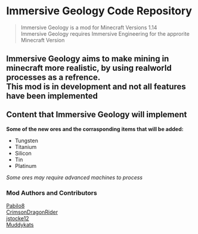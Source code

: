 Immersive Geology Code Repository 
============

> Immersive Geology is a mod for Minecraft Versions 1.14<br />
> Immersive Geology requires Immersive Engineering for the approrite Minecraft Version <br />

Immersive Geology aims to make mining in minecraft more realistic, by using realworld processes as a refrence.<br />
**This mod is in development and not all features have been implemented**<br />
<br />
Content that Immersive Geology will implement
------------
**Some of the new ores and the corrasponding items that will be added:**
  
  * Tungsten
  * Titanium
  * Silicon
  * Tin
  * Platinum

*Some ores may require advanced machines to process*

### Mod Authors and Contributors ###
[Pabilo8](https://www.curseforge.com/members/pabilo8)<br />
[CrimsonDragonRider](https://www.curseforge.com/members/crimsondragonrider)<br />
[jstocke12](https://www.curseforge.com/members/jstocke12)<br />
[Muddykats](https://www.curseforge.com/members/muddykats)<br />
